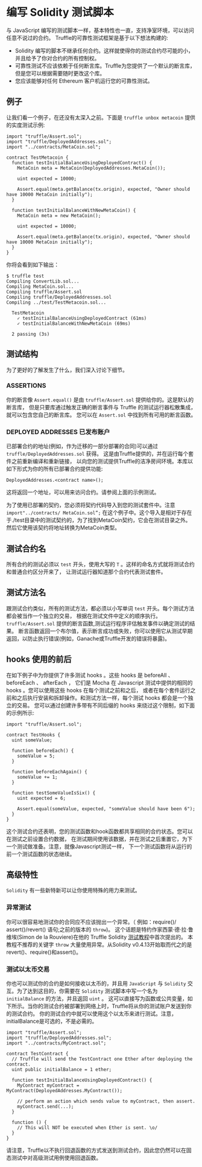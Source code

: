 编写 Solidity 测试脚本
=====================

与 JavaScript 编写的测试脚本一样，基本特性也一直，支持净室环境，可以访问任意不说过的合约。
Truffle的可靠性测试框架是基于以下想法构建的:

- Solidity 编写的脚本不继承任何合约。这样就使得你的测试合约尽可能的小，并且给予了你对合约的所有控制权。
- 可靠性测试不应该依赖于任何断言库。Truffle为您提供了一个默认的断言库，但是您可以根据需要随时更改这个库。
- 您应该能够对任何 Ethereum 客户机运行您的可靠性测试。

## 例子

让我们看一个例子，在还没有太深入之前。下面是 ```truffle unbox metacoin``` 提供的实度测试示例:

```solidity
import "truffle/Assert.sol";
import "truffle/DeployedAddresses.sol";
import "../contracts/MetaCoin.sol";

contract TestMetacoin {
  function testInitialBalanceUsingDeployedContract() {
    MetaCoin meta = MetaCoin(DeployedAddresses.MetaCoin());

    uint expected = 10000;

    Assert.equal(meta.getBalance(tx.origin), expected, "Owner should have 10000 MetaCoin initially");
  }

  function testInitialBalanceWithNewMetaCoin() {
    MetaCoin meta = new MetaCoin();

    uint expected = 10000;

    Assert.equal(meta.getBalance(tx.origin), expected, "Owner should have 10000 MetaCoin initially");
  }
}
```

你将会看到如下输出：

```text
$ truffle test
Compiling ConvertLib.sol...
Compiling MetaCoin.sol...
Compiling truffle/Assert.sol
Compiling truffle/DeployedAddresses.sol
Compiling ../test/TestMetacoin.sol...

  TestMetacoin
    ✓ testInitialBalanceUsingDeployedContract (61ms)
    ✓ testInitialBalanceWithNewMetaCoin (69ms)

  2 passing (3s)
```

## 测试结构

为了更好的了解发生了什么，我们深入讨论下细节。

### ASSERTIONS

你的断言像 ```Assert.equal()``` 是由 ```truffle/Assert.sol``` 提供给你的。这是默认的断言库，
但是只要库通过触发正确的断言事件与 Truffle 的测试运行器松散集成，就可以包含您自己的断言库。
您可以在 ```Assert.sol``` 中找到所有可用的断言函数。

### DEPLOYED ADDRESSES 已发布账户

已部署合约的地址(例如，作为迁移的一部分部署的合同)可以通过 ```truffle/DeployedAddresses.sol``` 获得。
这是由Truffle提供的，并在运行每个套件之前重新编译和重新链接，
以向您的测试提供Truffle的洁净房间环境。本库以如下形式为你的所有已部署合约提供功能:

```solidity
DeployedAddresses.<contract name>();
```
这将返回一个地址，可以用来访问合约。请参阅上面的示例测试。

为了使用已部署的契约，您必须将契约代码导入到您的测试套件中。注意 ```import"../contracts/ MetaCoin.sol”;``` 
在这个例子中。这个导入是相对于存在于./test目录中的测试契约的，为了找到MetaCoin契约，它会在测试目录之外。
然后它使用该契约将地址转换为MetaCoin类型。

## 测试合约名

所有合约的测试必须以 ```test``` 开头，使用大写的 ```T``` 。这样的命名方式就将测试合约和普通合约区分开来了，
让测试运行器知道那个合约代表测试套件。

## 测试方法名

跟测试合约类似，所有的测试方法，都必须以小写单词 ```test``` 开头。每个测试方法都会被当作一个独立的交易，
根据在测试文件中定义的顺序执行。```truffle/Assert.sol``` 提供的断言函数,测试运行程序评估触发事件以确定测试的结果。
断言函数返回一个布尔值，表示断言成功或失败，你可以使用它从测试早期返回，以防止执行错误(例如，Ganache或Truffle开发的错误将暴露)。

## hooks 使用的前后

在如下例子中为你提供了许多测试 hooks 。这些 hooks 是 beforeAll 、 beforeEach 、 afterEach ，
它们是 Mocha 在 Javascript 测试中提供的相同的 hooks 。您可以使用这些 hooks 在每个测试之前和之后，
或者在每个套件运行之前和之后执行安装和拆卸操作。和测试方法一样，每个测试 hooks 都会是一个独立的交易。
您可以通过创建许多带有不同后缀的 hooks 来绕过这个限制，如下面的示例所示:

```solidity
import "truffle/Assert.sol";

contract TestHooks {
  uint someValue;

  function beforeEach() {
    someValue = 5;
  }

  function beforeEachAgain() {
    someValue += 1;
  }

  function testSomeValueIsSix() {
    uint expected = 6;

    Assert.equal(someValue, expected, "someValue should have been 6");
  }
}
```

这个测试合约还表明，您的测试函数和hook函数都共享相同的合约状态。您可以在测试之前设置合约数据，
在测试期间使用该数据，并在测试之后重置它，为下一个测试做准备。注意，就像Javascript测试一样，
下一个测试函数将从运行的前一个测试函数的状态继续。

## 高级特性

```Solidity``` 有一些新特新可以让你使用特殊的用力来测试。

### 异常测试

你可以很容易地测试你的合同应不应该抛出一个异常。（ 例如：require()/ assert()/revert() 语句;之前的版本的 ```throw```)。
这个话题是特约作家西蒙·德·拉·鲁维埃(Simon de la Rouviere)在他的 Truffle Solidity [测试教程][1]中首次提出的。
本教程不推荐的关键字 ```throw``` 大量使用异常。从Solidity v0.4.13开始取而代之的是 revert()、require()和assert()。

### 测试以太币交易

你也可以测试你的合约是如何接收以太币的，并且用 ```JavaScript``` 与 ```Solidity``` 交互。为了达到这目的，你需要在
 ```Solidity``` 测试脚本中写一个名为 ```initialBalance``` 的方法，并且返回 ```uint``` 。
 这可以直接写为函数或公共变量，如下所示。当你的测试合约被部署到网络上时，Truffle将从你的测试账户发送到你的测试合约。
 你的测试合约中就可以使用这个以太币来进行测试。注意，initialBalance是可选的，不是必需的。

```solidity
import "truffle/Assert.sol";
import "truffle/DeployedAddresses.sol";
import "../contracts/MyContract.sol";

contract TestContract {
  // Truffle will send the TestContract one Ether after deploying the contract.
  uint public initialBalance = 1 ether;

  function testInitialBalanceUsingDeployedContract() {
    MyContract myContract = MyContract(DeployedAddresses.MyContract());

    // perform an action which sends value to myContract, then assert.
    myContract.send(...);
  }

  function () {
    // This will NOT be executed when Ether is sent. \o/
  }
}
```

请注意，Truffle以不执行回退函数的方式发送到测试合约，因此您仍然可以在固态测试中对高级测试用例使用回退函数。

[1]: https://truffleframework.com/tutorials/testing-for-throws-in-solidity-tests
